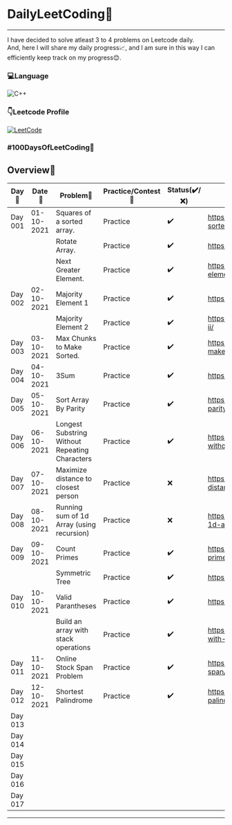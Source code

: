 # DailyLeetCoding🚀

 

--------


I have decided to solve atleast 3 to 4 problems on Leetcode daily.<br>
And, here I will share my daily progress📈,
 and I am sure in this way I can efficiently keep track on my progress😊.

### 💻Language
![C++](https://img.shields.io/badge/C%2B%2B-00599C?style=for-the-badge&logo=c%2B%2B&logoColor=white)

### 👇Leetcode Profile
<a href="https://leetcode.com/jyotikm1801/"><img alt="LeetCode" src="https://img.shields.io/badge/LeetCode-black?style=flat-square&logo=leetcode"></a>




### #100DaysOfLeetCoding🤘
## Overview:memo:

|**Day:pushpin:**|**Date &nbsp;:calendar:**|**Problem🧩**|**Practice/Contest🚨**|**Status(✔️/❌)**|**Reference Links :link:**|
|------|----------------------------|------------------------------------------|----------------------------------|----|------------------------------------------
|Day 001| 01-10-2021 | Squares of a sorted array.  | Practice  |✔️ | https://leetcode.com/problems/squares-of-a-sorted-array/
|       | | Rotate Array.  | Practice |✔️ | https://leetcode.com/problems/rotate-array/
|       | | Next Greater Element.  | Practice  |✔️ | https://leetcode.com/problems/next-greater-element-iii/
|Day 002| 02-10-2021 | Majority Element 1  | Practice  |✔️ | https://leetcode.com/problems/majority-element/
|| | Majority Element 2   | Practice |✔️ | https://leetcode.com/problems/majority-element-ii/
|Day 003| 03-10-2021 | Max Chunks to Make Sorted.  | Practice |✔️ | https://leetcode.com/problems/max-chunks-to-make-sorted/
|Day 004| 04-10-2021 | 3Sum  | Practice |✔️ | https://leetcode.com/problems/3sum/submissions/
|Day 005| 05-10-2021 | Sort Array By Parity  | Practice |✔️ | https://leetcode.com/problems/sort-array-by-parity/
|Day 006| 06-10-2021 | Longest Substring Without Repeating Characters  | Practice |✔️ | https://leetcode.com/problems/longest-substring-without-repeating-characters/
|Day 007| 07-10-2021 | Maximize distance to closest person  | Practice | ❌|https://leetcode.com/problems/maximize-distance-to-closest-person/submissions/
|Day 008| 08-10-2021 | Running sum of 1d Array (using recursion)  | Practice  |❌ | https://leetcode.com/problems/running-sum-of-1d-array/submissions/
|Day 009| 09-10-2021 | Count Primes  | Practice |✔️ | https://leetcode.com/problems/count-primes/submissions/
|| | Symmetric Tree  | Practice |✔️ | https://leetcode.com/problems/symmetric-tree/
|Day 010| 10-10-2021 | Valid Parantheses  | Practice |✔️| https://leetcode.com/problems/valid-parentheses/
| | | Build an array with stack operations  | Practice |✔️|https://leetcode.com/problems/build-an-array-with-stack-operations/
|Day 011| 11-10-2021 | Online Stock Span Problem  | Practice |✔️|https://leetcode.com/problems/online-stock-span/
|Day 012|12-10-2021 | Shortest Palindrome  | Practice  |✔️|https://leetcode.com/problems/shortest-palindrome/
|Day 013| |   |  |
|Day 014| |   |  |
|Day 015| |   |  |
|Day 016| |   |  |
|Day 017| |   |  |
  
--------
  
<!-- ### 👩‍💻 Other Online Coding Profile
  
-   <a href="https://www.codechef.com/users/jyotikm1801"><img alt="CodeChef" src="https://img.shields.io/badge/CodeChef-black?style=flat-square&logo=codechef"></a>
-   <a href="https://www.hackerrank.com/outofamo"><img alt="HackerRank" src="https://img.shields.io/badge/HackerRank-black?style=flat-square&logo=hackerrank"></a>
-   <a href="https://codeforces.com/profile/jyotikm1801"><img alt="Codeforces" src="https://img.shields.io/badge/Codeforces-black?style=flat-square&logo=codeforces"></a>
-   <a href="https://www.hackerearth.com/@jyoti1047"><img alt="HackerEarth" src="https://img.shields.io/badge/HackerEarth-black?style=flat-square&logo=hackerearth"></a>
-   <a href="https://auth.geeksforgeeks.org/user/jyotikm1801/profile"><img alt="Geeksforgeeks" src="https://img.shields.io/badge/GeeksforGeeks-black?style=flat-square&logo=geeksforgeeks"></a> -->
   
   
